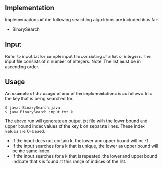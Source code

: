 Implementation 
-------------
Implementations of the following searching algorithms are included thus far:

- BinarySearch

Input
-------------
Refer to input.txt for sample input file consisting of a list of integers. 
The input file consists of n number of integers. 
Note: The list must be in ascending order.

Usage
-------------
An example of the usage of one of the implementations is as follows. k is the key that is being searched for.
```
$ javac BinarySearch.java
$ java BinarySearch input.txt k
```
The above run will generate an output.txt file with the lower bound and upper bound index values of the key k on separate lines.
These index values are 0-based.

- If the input does not contain k, the lower and upper bound will be -1.
- If the input searches for a k that is unique, the lower an upper bound will be the same index.
- If the input searches for a k that is repeated, the lower and upper bound indicate that k is found at this range of indices of the list. 
